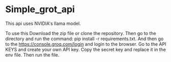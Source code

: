 # Simple_grot_api

This api uses NVIDIA's llama model. 

To use this Download the zip file or clone the repository.
Then go to the directory and run the command: pip install -r requirements.txt.
And then  go to the https://console.groq.com/login and login to the browser.
Go to the API KEYS and create your own API key. Copy the secret key and replace it in the env file.
Then run the file.
